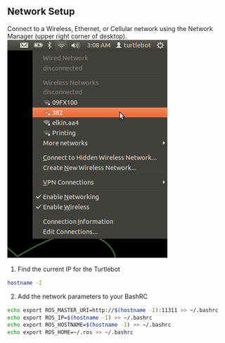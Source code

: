 ## Network Setup
Connect to a Wireless, Ethernet, or Cellular network using the Network Manager (upper right corner of desktop).
![](Resources/01/wificonf.png)

1. Find the current IP for the Turtlebot
```bash
hostname -I
```

2. Add the network parameters to your BashRC
```bash
echo export ROS_MASTER_URI=http://$(hostname -I):11311 >> ~/.bashrc
echo export ROS_IP=$(hostname -I) >> ~/.bashrc
echo export ROS_HOSTNAME=$(hostname -I) >> ~/.bashrc
echo export ROS_HOME=~/.ros >> ~/.bashrc
```
